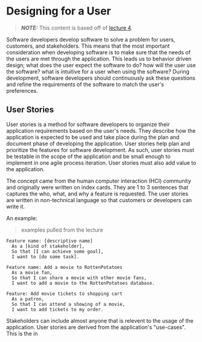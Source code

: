 # Designing for a User

> **_NOTE:_**  This content is based off of [lecture 4](http://faculty.washington.edu/wlloyd/courses/tcss360/tcss360_lecture_4.pdf).

Software developers develop software to solve a problem for users, customers, and stakeholders. This means that
the most important consideration when developing software is to make sure that the needs of the users are met
through the application. This leads us to behavior driven design; what does the user expect the software to do?
how will the user use the software? what is intuitive for a user when using the software? During development, software developers should continuously ask these questions and refine the requirements of
the software to match the user's preferences.

## User Stories

User stories is a method for software developers to organize their application requirements based on the user's
needs. They describe how the application is expected to be used and take place during the plan and document
phase of developing the application. User stories help plan and prioritize the features for software development.
As such, user stories must be testable in the scope of the application and be small enough to implement in one
agile process iteration. User stories must also add value to the application.

The concept came from the human computer interaction (HCI) community and originally were written on index cards.
They are 1 to 3 sentences that captures the who, what, and why a feature is requested. The user stories are written
in non-technical language so that customers or developers can write it.

An example:
> examples pulled from the lecture
```
Feature name: [descriptive name]
  As a [kind of stakeholder],
  So that [I can achieve some goal],
  I want to [do some task].
```

```
Feature name: Add a movie to RottenPotatoes
  As a movie fan,
  So that I can share a movie with other movie fans,
  I want to add a movie to the RottenPotatoes database.
```

```
Feature: Add movie tickets to shopping cart
  As a patron,
  So that I can attend a showing of a movie,
  I want to add tickets to my order.
```

Stakeholders can include almost anyone that is relevent to the usage of the application. User stories are derived from
the application's "use-cases". This is the in
